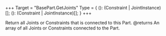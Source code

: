 +++
Target = "BasePart.GetJoints"
Type = { (): (Constraint | JointInstance)[]; (): (Constraint | JointInstance)[]; }
+++

Return all Joints or Constraints that is connected to this Part.@returns An array of all Joints or Constraints connected to the Part.